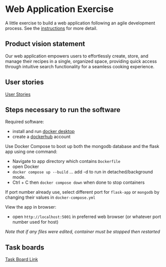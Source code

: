 # Web Application Exercise

A little exercise to build a web application following an agile development process. See the [instructions](instructions.md) for more detail.

## Product vision statement

Our web application empowers users to effortlessly create, store, and manage their recipes in a single, organized space, providing quick access through intuitive search functionality for a seamless cooking experience.

## User stories

[User Stories](https://github.com/software-students-spring2025/2-web-app-kiwi/issues)

## Steps necessary to run the software

Required software:

- install and run [docker desktop](https://www.docker.com/get-started)
- create a [dockerhub](https://hub.docker.com/signup) account

Use Docker Compose to boot up both the mongodb database and the flask app using one command:

- Navigate to app directory which contains `Dockerfile`
- open Docker
- `docker compose up --build` ... add -d to run in detached/background mode.
- Ctrl + C then `docker compose down` when done to stop containers

If port number already use, select different port for `flask-app` or `mongodb` by changing their values in `docker-compose.yml`

View the app in browser:

- open `http://localhost:5001` in preferred web browser (or whatever port number used for host) 

_Note that if any files were edited, container must be stopped then restarted_

## Task boards

[Task Board Link](https://github.com/orgs/software-students-spring2025/projects/50/)
